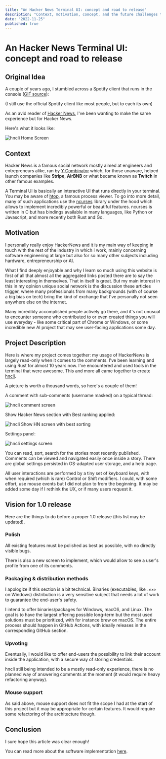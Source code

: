 ```yaml
---
title: "An Hacker News Terminal UI: concept and road to release"
description: "Context, motivation, concept, and the future challenges to come for a 1.0 release."
date: "2022-11-25"
published: true
---
```


<script lang="ts">
  import VideoPlayer from "$lib/VideoPlayer.svelte";
</script>

# An Hacker News Terminal UI: concept and road to release

## Original Idea

A couple of years ago, I stumbled across a Spotify client that runs in the console ([GIF source](https://github.com/Rigellute/spotify-tui)):

<VideoPlayer src="/hncli/spotify-tui.webm" title="spotify-tui WebM from the GitHub README" />

(I still use the official Spotify client like most people, but to each its own)

As an avid reader of [Hacker News](https://news.ycombinator.com/), I've been wanting to make the same experience but for Hacker News.

Here's what it looks like:

![hncli Home Screen](/hncli/home.png)

## Context

Hacker News is a famous social network mostly aimed at engineers and entrepreneurs alike, ran by [Y Combinator](https://www.ycombinator.com/) which, for those unaware, helped launch companies like **Stripe**, **AirBNB** or what became known as **Twitch** in other famous examples.

A Terminal UI is basically an interactive UI that runs directly in your terminal. You may be aware of [htop](https://htop.dev/), a famous process viewer. To go into more detail, many of such applications use the [ncurses](https://invisible-island.net/ncurses/) library under the hood which allows to implement incredibly powerful or beautiful features. ncurses is written in C but has bindings available in many languages, like Python or Javascript, and more recently both Rust and Go.

## Motivation

I personally really enjoy HackerNews and it is my main way of keeping in touch with the rest of the industry in which I work, mainly concerning software engineering at large but also for so many other subjects including hardware, entrepreneurship or AI.

What I find deeply enjoyable and why I learn so much using this website is first of all that almost all the aggregated links posted there are to say the least interesting in themselves. That in itself is great. But my main interest in this in my opinion unique social network is the discussion these articles trigger, where many professionals from many backgrounds (with of course a big bias on tech) bring the kind of exchange that I've personally not seen anywhere else on the internet.

Many incredibly accomplished people actively go there, and it's not unusual to encounter someone who contributed to or even created things you will use everyday - like some critical part of Chrome or Windows, or some incredible new AI project that may see user-facing applications some day.

## Project Description

Here is where my project comes together: my usage of HackerNews is largely read-only when it comes to the comments. I've been learning and using Rust for almost 10 years now. I've encountered and used tools in the terminal that were awesome. This and more all came together to create [hncli](https://github.com/pierreyoda/hncli).

A picture is worth a thousand words, so here's a couple of them!

A comment with sub-comments (username masked) on a typical thread:

![hncli comment screen](/hncli/comment-example.png)

Show Hacker News section with Best ranking applied:

![hncli Show HN screen with best sorting](/hncli/show-hn-best-ranking.png)

Settings panel:

![hncli settings screen](/hncli/settings.png)

You can read, sort, search for the stories most recently published. Comments can be viewed and navigated easily once inside a story. There are global settings persisted in OS-adapted user storage, and a help page.

All user interactions are performed by a tiny set of keyboard keys, with when required (which is rare) Control or Shift modifiers. I could, with some effort, use mouse events but I did not plan to from the beginning. It may be added some day if I rethink the UX, or if many users request it.

## Vision for 1.0 release

Here are the things to do before a proper 1.0 release (this list may be updated).

### Polish

All existing features must be polished as best as possible, with no directly visible bugs.

There is also a new screen to implement, which would allow to see a user's profile from one of its comments.

### Packaging & distribution methods

I apologize if this section is a bit technical. Binaries (executables, like `.exe` on Windows) distribution is a very sensitive subject that needs a lot of work to guarantee the end-user's safety.

I intend to offer binaries/packages for Windows, macOS, and Linux. The goal is to have the largest offering possible long-term but the most used solutions must be prioritized, with for instance brew on macOS.
The entire process should happen in GitHub Actions, with ideally releases in the corresponding GitHub section.

### Upvoting

Eventually, I would like to offer end-users the possibility to link their account inside the application, with a secure way of storing credentials.

hncli still being intended to be a mostly read-only experience, there is no planned way of answering comments at the moment (it would require heavy refactoring anyway).

### Mouse support

As said above, mouse support does not fit the scope I had at the start of this project but it may be appropriate for certain features. It would require some refactoring of the architecture though.

## Conclusion

I sure hope this article was clear enough!

You can read more about the software implementation [here](/blog/hncli-2-architecture).
